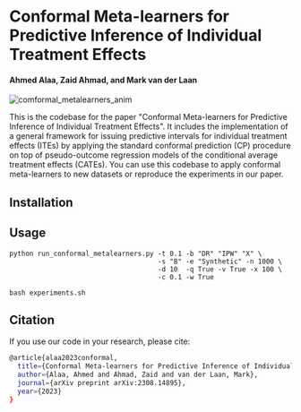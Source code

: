 # Conformal Meta-learners for Predictive Inference of Individual Treatment Effects
#### Ahmed Alaa, Zaid Ahmad, and Mark van der Laan

![comformal_metalearners_anim](https://github.com/AlaaLab/conformal-metalearners/assets/21158134/4ebc6a38-aa6a-4183-9cb6-65c74d7f1ce7)

This is the codebase for the paper "Conformal Meta-learners for Predictive Inference of Individual Treatment Effects". It includes the implementation of a general framework for issuing predictive intervals for individual treatment effects (ITEs) by applying the standard conformal prediction (CP) procedure on top of pseudo-outcome regression models of the conditional average treatment effects (CATEs). You can use this codebase to apply conformal meta-learners to new datasets or reproduce the experiments in our paper.

## Installation

## Usage

```
python run_conformal_metalearners.py -t 0.1 -b "DR" "IPW" "X" \
                                     -s "B" -e "Synthetic" -n 1000 \
                                     -d 10  -q True -v True -x 100 \
                                     -c 0.1 -w True
```

```
bash experiments.sh
```

## Citation

If you use our code in your research, please cite:
```sh
@article{alaa2023conformal,
  title={Conformal Meta-learners for Predictive Inference of Individual Treatment Effects},
  author={Alaa, Ahmed and Ahmad, Zaid and van der Laan, Mark},
  journal={arXiv preprint arXiv:2308.14895},
  year={2023}
}
```
